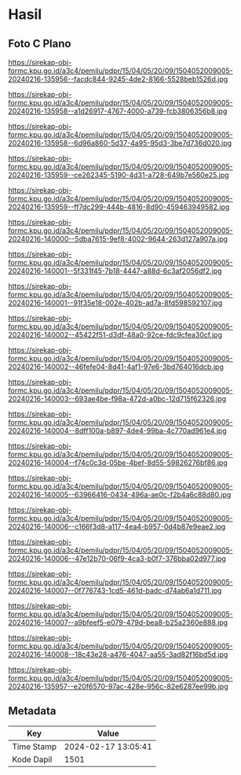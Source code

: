 # Hasil

## Foto C Plano

https://sirekap-obj-formc.kpu.go.id/a3c4/pemilu/pdpr/15/04/05/20/09/1504052009005-20240216-135956--facdc844-9245-4de2-8166-5528beb1526d.jpg

https://sirekap-obj-formc.kpu.go.id/a3c4/pemilu/pdpr/15/04/05/20/09/1504052009005-20240216-135958--a1d26917-4767-4000-a739-fcb3806356b8.jpg

https://sirekap-obj-formc.kpu.go.id/a3c4/pemilu/pdpr/15/04/05/20/09/1504052009005-20240216-135958--6d96a860-5d37-4a95-95d3-3be7d736d020.jpg

https://sirekap-obj-formc.kpu.go.id/a3c4/pemilu/pdpr/15/04/05/20/09/1504052009005-20240216-135959--ce262345-5190-4d31-a728-649b7e560e25.jpg

https://sirekap-obj-formc.kpu.go.id/a3c4/pemilu/pdpr/15/04/05/20/09/1504052009005-20240216-135959--ff7dc299-444b-4816-8d90-459463949582.jpg

https://sirekap-obj-formc.kpu.go.id/a3c4/pemilu/pdpr/15/04/05/20/09/1504052009005-20240216-140000--5dba7615-9ef8-4002-9644-263d127a907a.jpg

https://sirekap-obj-formc.kpu.go.id/a3c4/pemilu/pdpr/15/04/05/20/09/1504052009005-20240216-140001--5f331f45-7b18-4447-a88d-6c3af2056df2.jpg

https://sirekap-obj-formc.kpu.go.id/a3c4/pemilu/pdpr/15/04/05/20/09/1504052009005-20240216-140001--91f35e18-002e-402b-ad7a-8fd598592107.jpg

https://sirekap-obj-formc.kpu.go.id/a3c4/pemilu/pdpr/15/04/05/20/09/1504052009005-20240216-140002--45422f51-d3df-48a0-92ce-fdc9cfea30cf.jpg

https://sirekap-obj-formc.kpu.go.id/a3c4/pemilu/pdpr/15/04/05/20/09/1504052009005-20240216-140002--46fefe04-8d41-4af1-97e6-3bd764016dcb.jpg

https://sirekap-obj-formc.kpu.go.id/a3c4/pemilu/pdpr/15/04/05/20/09/1504052009005-20240216-140003--693ae4be-f98a-472d-a0bc-12d715f62326.jpg

https://sirekap-obj-formc.kpu.go.id/a3c4/pemilu/pdpr/15/04/05/20/09/1504052009005-20240216-140004--8dff100a-b897-4de4-99ba-4c770ad961e4.jpg

https://sirekap-obj-formc.kpu.go.id/a3c4/pemilu/pdpr/15/04/05/20/09/1504052009005-20240216-140004--f74c0c3d-05be-4bef-8d55-59826276bf86.jpg

https://sirekap-obj-formc.kpu.go.id/a3c4/pemilu/pdpr/15/04/05/20/09/1504052009005-20240216-140005--63966416-0434-496a-ae0c-f2b4a6c88d80.jpg

https://sirekap-obj-formc.kpu.go.id/a3c4/pemilu/pdpr/15/04/05/20/09/1504052009005-20240216-140006--c166f3d8-a117-4ea4-b957-0d4b87e9eae2.jpg

https://sirekap-obj-formc.kpu.go.id/a3c4/pemilu/pdpr/15/04/05/20/09/1504052009005-20240216-140006--47e12b70-06f9-4ca3-b0f7-376bba02d977.jpg

https://sirekap-obj-formc.kpu.go.id/a3c4/pemilu/pdpr/15/04/05/20/09/1504052009005-20240216-140007--0f776743-1cd5-461d-badc-d74ab6a1d711.jpg

https://sirekap-obj-formc.kpu.go.id/a3c4/pemilu/pdpr/15/04/05/20/09/1504052009005-20240216-140007--a9bfeef5-e079-479d-bea8-b25a2360e888.jpg

https://sirekap-obj-formc.kpu.go.id/a3c4/pemilu/pdpr/15/04/05/20/09/1504052009005-20240216-140008--18c43e28-a476-4047-aa55-3ad82f16bd5d.jpg

https://sirekap-obj-formc.kpu.go.id/a3c4/pemilu/pdpr/15/04/05/20/09/1504052009005-20240216-135957--e20f6570-97ac-428e-956c-82e6287ee99b.jpg


## Metadata

| Key        | Value               |
| ---------- | ------------------- |
| Time Stamp | 2024-02-17 13:05:41 |
| Kode Dapil | 1501                |



